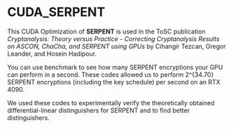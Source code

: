 # CUDA_SERPENT

This CUDA Optimization of **SERPENT** is used in the ToSC publication _Cryptanalysis: Theory versus Practice - Correcting Cryptanalysis Results on ASCON, ChaCha, and SERPENT using GPUs_ by Cihangir Tezcan, Gregor Leander, and Hosein Hadipour.

You can use benchmark to see how many SERPENT encryptions your GPU can perform in a second. These codes allowed us to perform 2^{34.70} SERPENT encryptions (including the key schedule) per second on an RTX 4090. 

We used these codes to experimentally verify the theoretically obtained differential-linear distinguishers for SERPENT and to find better distinguishers.
